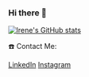 ### Hi there 👋

[![Irene's GitHub stats](https://github-readme-stats.vercel.app/api?username=irenelopez30&show_icons=true&theme=radical)](https://github.com/anuraghazra/github-readme-stats)


☎️ Contact Me:

[LinkedIn](https://www.linkedin.com/in/irene-l%C3%B3pez-8b9992252/)
[Instagram](https://www.instagram.com/irene_lopez_30)
